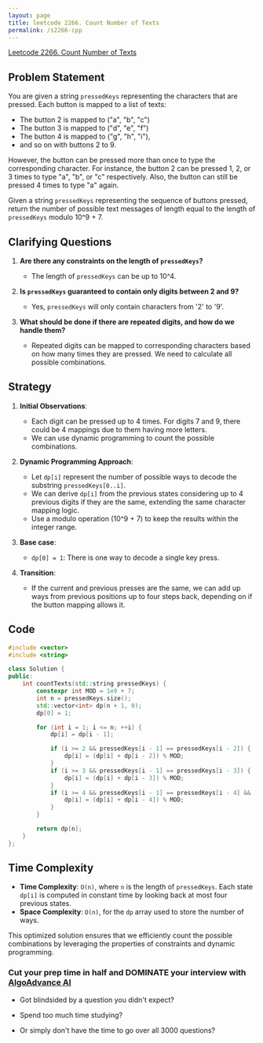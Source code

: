 ```yaml
---
layout: page
title: leetcode 2266. Count Number of Texts
permalink: /s2266-cpp
---
```

[Leetcode 2266. Count Number of Texts](https://algoadvance.github.io/algoadvance/l2266)
## Problem Statement

You are given a string `pressedKeys` representing the characters that are pressed. Each button is mapped to a list of texts:

* The button 2 is mapped to ("a", "b", "c")
* The button 3 is mapped to ("d", "e", "f")
* The button 4 is mapped to ("g", "h", "i"),
* and so on with buttons 2 to 9.

However, the button can be pressed more than once to type the corresponding character. For instance, the button 2 can be pressed 1, 2, or 3 times to type "a", "b", or "c" respectively. Also, the button can still be pressed 4 times to type "a" again.

Given a string `pressedKeys` representing the sequence of buttons pressed, return the number of possible text messages of length equal to the length of `pressedKeys` modulo 10^9 + 7.

## Clarifying Questions

1. **Are there any constraints on the length of `pressedKeys`?**
   - The length of `pressedKeys` can be up to 10^4.

2. **Is `pressedKeys` guaranteed to contain only digits between 2 and 9?**
   - Yes, `pressedKeys` will only contain characters from '2' to '9'.

3. **What should be done if there are repeated digits, and how do we handle them?**
   - Repeated digits can be mapped to corresponding characters based on how many times they are pressed. We need to calculate all possible combinations.

## Strategy

1. **Initial Observations**:
   - Each digit can be pressed up to 4 times. For digits 7 and 9, there could be 4 mappings due to them having more letters.
   - We can use dynamic programming to count the possible combinations.

2. **Dynamic Programming Approach**:
   - Let `dp[i]` represent the number of possible ways to decode the substring `pressedKeys[0..i]`.
   - We can derive `dp[i]` from the previous states considering up to 4 previous digits if they are the same, extending the same character mapping logic.
   - Use a modulo operation (10^9 + 7) to keep the results within the integer range.

3. **Base case**:
   - `dp[0] = 1`: There is one way to decode a single key press.

4. **Transition**:
   - If the current and previous presses are the same, we can add up ways from previous positions up to four steps back, depending on if the button mapping allows it.

## Code

```cpp
#include <vector>
#include <string>

class Solution {
public:
    int countTexts(std::string pressedKeys) {
        constexpr int MOD = 1e9 + 7;
        int n = pressedKeys.size();
        std::vector<int> dp(n + 1, 0);
        dp[0] = 1;

        for (int i = 1; i <= n; ++i) {
            dp[i] = dp[i - 1];

            if (i >= 2 && pressedKeys[i - 1] == pressedKeys[i - 2]) {
                dp[i] = (dp[i] + dp[i - 2]) % MOD;
            }
            if (i >= 3 && pressedKeys[i - 1] == pressedKeys[i - 3]) {
                dp[i] = (dp[i] + dp[i - 3]) % MOD;
            }
            if (i >= 4 && pressedKeys[i - 1] == pressedKeys[i - 4] && (pressedKeys[i - 1] == '7' || pressedKeys[i - 1] == '9')) {
                dp[i] = (dp[i] + dp[i - 4]) % MOD;
            }
        }

        return dp[n];
    }
};
```

## Time Complexity

- **Time Complexity**: `O(n)`, where `n` is the length of `pressedKeys`. Each state `dp[i]` is computed in constant time by looking back at most four previous states.
- **Space Complexity**: `O(n)`, for the `dp` array used to store the number of ways.

This optimized solution ensures that we efficiently count the possible combinations by leveraging the properties of constraints and dynamic programming.


### Cut your prep time in half and DOMINATE your interview with [AlgoAdvance AI](https://algoAdvance.com)

- Got blindsided by a question you didn't expect?

- Spend too much time studying?

- Or simply don't have the time to go over all 3000 questions?

